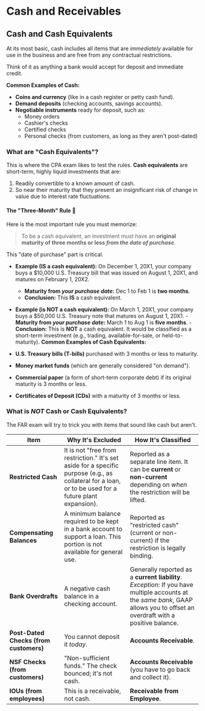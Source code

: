 # Cash and Receivables

## Cash and Cash Equivalents

At its most basic, cash includes all items that are _immediately_ available for use in the business and are free from any contractual restrictions.

Think of it as anything a bank would accept for deposit and immediate credit.

**Common Examples of Cash:**

- **Coins and currency** (like in a cash register or petty cash fund).
- **Demand deposits** (checking accounts, savings accounts).
- **Negotiable instruments** ready for deposit, such as:
  - Money orders
  - Cashier's checks
  - Certified checks
  - Personal checks (from customers, as long as they aren't post-dated)

### What are "Cash Equivalents"?

This is where the CPA exam likes to test the rules. **Cash equivalents** are short-term, highly liquid investments that are:

1.  Readily convertible to a known amount of cash.
2.  So near their maturity that they present an insignificant risk of change in value due to interest rate fluctuations.

#### The "Three-Month" Rule 🎯

Here is the most important rule you must memorize:

> To be a cash equivalent, an investment must have an **original maturity of three months or less _from the date of purchase_**.

This "date of purchase" part is critical.

- **Example (IS a cash equivalent):** On December 1, 20X1, your company buys a $10,000 U.S. Treasury bill that was issued on August 1, 20X1, and matures on February 1, 20X2.
  - **Maturity from _your purchase date_:** Dec 1 to Feb 1 is **two months**.
  - **Conclusion:** This **IS** a cash equivalent.
- **Example (is NOT a cash equivalent):** On March 1, 20X1, your company buys a $50,000 U.S. Treasury note that matures on August 1, 20X1. - **Maturity from _your purchase date_:** March 1 to Aug 1 is **five months**. - **Conclusion:** This is **NOT** a cash equivalent. It would be classified as a short-term investment (e.g., trading, available-for-sale, or held-to-maturity).
  **Common Examples of Cash Equivalents:**

- **U.S. Treasury bills (T-bills)** purchased with 3 months or less to maturity.
- **Money market funds** (which are generally considered "on demand").
- **Commercial paper** (a form of short-term corporate debt) if its original maturity is 3 months or less.
- **Certificates of Deposit (CDs)** with a maturity of 3 months or less.

### What is _NOT_ Cash or Cash Equivalents?

The FAR exam will try to trick you with items that sound like cash but aren't.

| **Item**                               | **Why It's Excluded**                                                                                                                                  | **How It's Classified**                                                                                                                                                       |
| -------------------------------------- | ------------------------------------------------------------------------------------------------------------------------------------------------------ | ----------------------------------------------------------------------------------------------------------------------------------------------------------------------------- |
| **Restricted Cash**                    | It is not "free from restriction." It's set aside for a specific purpose (e.g., as collateral for a loan, or to be used for a future plant expansion). | Reported as a separate line item. It can be **current** or **non-current** depending on _when_ the restriction will be lifted.                                                |
| **Compensating Balances**              | A minimum balance required to be kept in a bank account to support a loan. This portion is not available for general use.                              | Reported as "restricted cash" (current or non-current) if the restriction is legally binding.                                                                                 |
| **Bank Overdrafts**                    | A negative cash balance in a checking account.                                                                                                         | Generally reported as a **current liability**. _Exception:_ If you have multiple accounts at the _same bank_, GAAP allows you to offset an overdraft with a positive balance. |
| **Post-Dated Checks (from customers)** | You cannot deposit it _today_.                                                                                                                         | **Accounts Receivable**.                                                                                                                                                      |
| **NSF Checks (from customers)**        | "Non-sufficient funds." The check bounced; it's not cash.                                                                                              | **Accounts Receivable** (you have to go back and collect it).                                                                                                                 |
| **IOUs (from employees)**              | This is a receivable, not cash.                                                                                                                        | **Receivable from Employee**.                                                                                                                                                 |
